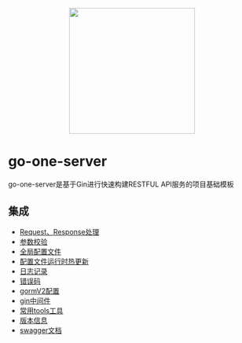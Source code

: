 <p align="center"><img src="https://user-images.githubusercontent.com/55381228/97401757-56c5ef80-192c-11eb-8822-67b458609093.png" width="256px"/></p>

# go-one-server
go-one-server是基于Gin进行快速构建RESTFUL API服务的项目基础模板


## 集成

- [Request、Response处理](https://github.com/togettoyou/go-one-server/blob/main/handler/handler.go)
- [参数校验](https://github.com/togettoyou/go-one-server/blob/main/util/validator/validate.go)
- [全局配置文件](https://github.com/togettoyou/go-one-server/blob/main/util/conf/conf.go)
- [配置文件运行时热更新](https://github.com/togettoyou/go-one-server/blob/main/util/util.go)
- [日志记录](https://github.com/togettoyou/go-one-server/blob/main/util/logger/logger.go)
- [错误码](https://github.com/togettoyou/go-one-server/blob/main/util/errno/code.go)
- [gormV2配置](https://github.com/togettoyou/go-one-server/blob/main/model/model.go)
- [gin中间件](https://github.com/togettoyou/go-one-server/blob/main/router/middleware/README.md)
- [常用tools工具](https://github.com/togettoyou/go-one-server/blob/main/util/tools/tools_test.go)
- [版本信息](https://github.com/togettoyou/go-one-server/blob/main/util/version/version.go)
- [swagger文档](https://github.com/togettoyou/go-one-server/tree/main/docs)
